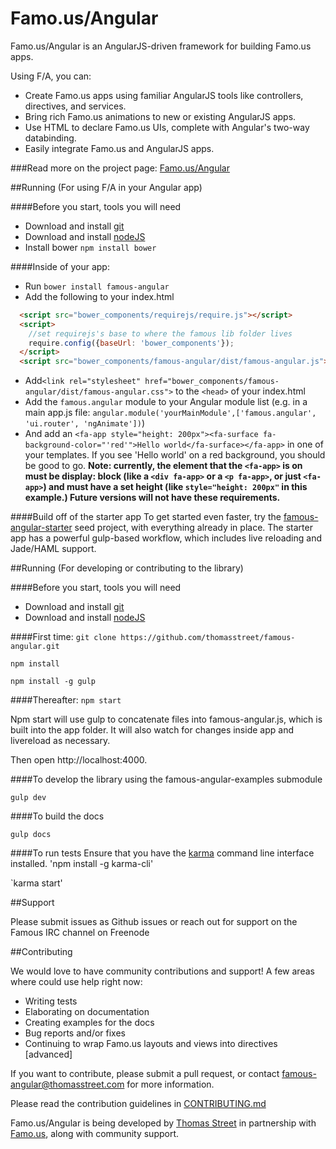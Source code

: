 # Famo.us/Angular

Famo.us/Angular is an AngularJS-driven framework for building Famo.us apps.

Using F/A, you can:
* Create Famo.us apps using familiar AngularJS tools like controllers, directives, and services.
* Bring rich Famo.us animations to new or existing AngularJS apps.
* Use HTML to declare Famo.us UIs, complete with Angular's two-way databinding.
* Easily integrate Famo.us and AngularJS apps.


###Read more on the project page: [Famo.us/Angular](http://famo.us/angular)


##Running (For using F/A in your Angular app)

####Before you start, tools you will need
* Download and install [git](http://git-scm.com/downloads)
* Download and install [nodeJS](http://nodejs.org/download/)
* Install bower `npm install bower`

####Inside of your app:
* Run `bower install famous-angular`
* Add the following to your index.html
```html
  <script src="bower_components/requirejs/require.js"></script>
  <script>
    //set requirejs's base to where the famous lib folder lives
    require.config({baseUrl: 'bower_components'});
  </script>
  <script src="bower_components/famous-angular/dist/famous-angular.js"></script>
```
* Add`<link rel="stylesheet" href="bower_components/famous-angular/dist/famous-angular.css">` to the `<head>` of your index.html
* Add the `famous.angular` module to your Angular module list (e.g. in a main app.js file: `angular.module('yourMainModule',['famous.angular', 'ui.router', 'ngAnimate'])`)
* And add an `<fa-app style="height: 200px"><fa-surface fa-background-color="'red'">Hello world</fa-surface></fa-app>` in one of your templates.  If you see 'Hello world' on a red background, you should be good to go.
**Note: currently, the element that the `<fa-app>` is on must be display: block (like a `<div fa-app>` or a `<p fa-app>`, or just `<fa-app>`) and must have a set height (like `style="height: 200px"` in this example.)  Future versions will not have these requirements.**

####Build off of the starter app
To get started even faster, try the [famous-angular-starter](https://github.com/thomasstreet/famous-angular-starter) seed project, with everything already in place.  The starter app has a powerful gulp-based workflow, which includes live reloading and Jade/HAML support.



##Running (For developing or contributing to the library)

####Before you start, tools you will need
* Download and install [git](http://git-scm.com/downloads)
* Download and install [nodeJS](http://nodejs.org/download/)

####First time:
`git clone https://github.com/thomasstreet/famous-angular.git`

`npm install`

`npm install -g gulp`

####Thereafter:
`npm start`

Npm start will use gulp to concatenate files into famous-angular.js, which is built into the app folder. It will also watch for changes inside app and livereload as necessary.

Then open http://localhost:4000.

####To develop the library using the famous-angular-examples submodule

`gulp dev`

####To build the docs

`gulp docs`

####To run tests
Ensure that you have the [karma](http://karma-runner.github.io/0.12/intro/installation.html) command line interface installed.
'npm install -g karma-cli'

`karma start'


##Support

Please submit issues as Github issues or reach out for support on the Famous IRC channel on Freenode


##Contributing

We would love to have community contributions and support!  A few areas where could use help right now:

* Writing tests
* Elaborating on documentation
* Creating examples for the docs
* Bug reports and/or fixes
* Continuing to wrap Famo.us layouts and views into directives [advanced]

If you want to contribute, please submit a pull request, or contact famous-angular@thomasstreet.com for more information.

Please read the contribution guidelines in [CONTRIBUTING.md](https://github.com/Famous/famous-angular/blob/master/CONTRIBUTING.md)

Famo.us/Angular is being developed by [Thomas Street](http://thomasstreet.com) in partnership with [Famo.us](https://famo.us), along with community support.
